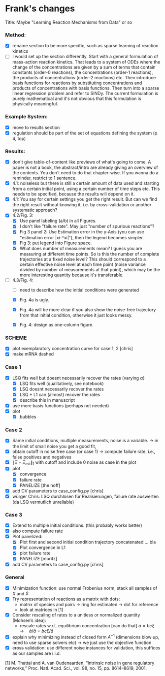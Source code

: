 # Frank's changes
Title: Maybe "Learning Reaction Mechanisms from Data" or so

### Method:
- [x] rename section to be more specific, such as sparse learning of reaction kinetics
- [ ] I would set up the section differently. Start with a general formulation of mass-action reaction kinetics. That leads to a system of ODEs where the change of the concentrations are given by a sum of terms that contain constants (order-0 reactions), the concentrations (order-1 reactions), the products of concentrations (order-2 reactions) etc. Then introduce basis functions for reactions by substituting concentrations and products of concentrations with basis functions. Then turn into a sparse linear regression problem and refer to SINDy.
The current formulation is purely mathematical and it's not obvious that this formulation is physically meaningful.

### Example System:
- [x] move to results section
- [x] regulation should be part of the set of equations defining the system (p. 4, top)

### Results:
- [x] don't give table-of-content like previews of what's going to come. A paper is not a book, the abstract/intro are already giving an overview of the contents. You don't need to do that chapter-wise. If you wanna do a reminder, restrict to 1 sentence.
- [x] 4.1: noiseless but there is still a certain amount of data used and starting from a certain initial point, using a certain number of time steps etc. This needs to be specified, because the results will depend on it.
- [x] 4.1: You say for certain settings you get the right result. But can we find the right result without knowing it, i.e. by cross-validation or another systematic approach?
- [x] 4.2/Fig. 3:
    - [x] Use panel labeling (a/b) in all Figures.
    - [x] I don't like "failure rate". May just "number of spurious reactions"?
    - [x] Fig 3 panel 2: Use Estimation error in the y-Axis (you can use "estimation error |xi-^xi|"), then the legend becomes simpler.
    - [x] Fig 3: put legend into Figure space.
    - [x] What does number of measurements mean? I guess you are measuring at different time points. So is this the number of complete trajectories at a fixed noise level? This should correspond to a certain effective noise level at each time point (noise variance divided by number of measurements at that point), which may be the more interesting quantity because it's transferable.
- [ ] 4.3/Fig. 4:
    - [ ] need to describe how the initial conditions were generated
    - [x] Fig. 4a is ugly.
    - [x] Fig. 4a will be more clear if you also show the noise-free trajectory from that initial condition, otherwise it just looks messy.
    - [x] Fig. 4: design as one-column figure.



### SCHEME
- [x] plot exemplaratory concentration curve for case 1, 2 [chris]
- [x] make mRNA dashed

### Case 1
- [x] LSQ fits well but doesnt necessarily recover the rates (varying $\alpha$)
  - [x] LSQ fits well (qualitatively, see notebook)
  - [x] LSQ doesnt necessarily recover the rates
  - [x] LSQ + L1 can (almost) recover the rates
  - [x] describe this in manuscript
- [x] use more basis functions (perhaps not needed)
- [x] plot
  - [x] bubbles

### Case 2
- [x] Same initial conditions, multiple measurements, noise is a variable.  -> in the limit of small noise you get a good fit, 
- [x] obtain cutoff in noise free case (or case 1) -> compute failure rate, i.e., false positives and negatives
- [x] $\| \Xi - \Xi_\mathrm{est} \|_1$ with cutoff and include $0$ noise as case in the plot
- [x] plot
  - [x] convergence
  - [x] failure rate
  - [x] PANELIZE [the hoff]
- [x] add CV parameters to case_config.py [chris]
- [x] würger Chris: LSQ durchlösen für Realisierungen, failure rate auswerten (da LSQ vermutlich unreliable)

### Case 3
- [x] Extend to multiple initial conditions. (this probably works better)    
- [x] also compute failure rate
- [x] Plöt panelized:
  - [x] Plot first and second initial condition trajectory concatenated ... bla
  - [x] Plot convergence in L1
  - [x] plot failure rate
  - [x] PANELIZE [moritz]
- [x] add CV parameters to case_config.py [chris]

### General
- [x] Minimization function: use normal Frobenius norm, stack all samples of $X$ and $\dot{X}$
- [x] Try representation of reactions as a matrix with dots:
  - matrix of species and pairs -> ring for estimated -> dot for reference
  - look at matrices in [1]
- [x] Consider rescaling of rates to a unitless or normalized quantity (Mohsen’s idea):
  - rescale rates w.r.t. equilibrium concentration [can do that] $\dot{a} = bc \xi\quad\rightarrow\quad\dot{a}/\tilde{a} = bc\xi/\tilde{a}$
- [x] explain why minimizing instead of closed form $A^{-1}$ (dimensions blow up, need to use sparse solvers etc) -> we just use the objective function
- [x] ~~cross~~ validation: use different noise instances for validation, this suffices as our samples are i.i.d.

[1] M. Thattai and A. van Oudenaarden, “Intrinsic noise in gene regulatory networks,” Proc. Natl. Acad. Sci., vol. 98, no. 15, pp. 8614–8619, 2001.
